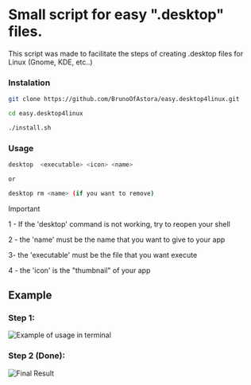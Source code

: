 # Small script for easy ".desktop" files.

This script was made to facilitate the steps of creating .desktop files for Linux (Gnome, KDE, etc..)

### Instalation

```bash
git clone https://github.com/BrunoOfAstora/easy.desktop4linux.git

cd easy.desktop4linux

./install.sh
````

### Usage
````bash
desktop  <executable> <icon> <name>

or 

desktop rm <name> (if you want to remove)
````
> [!IMPORTANT]
> 
> 1 - If the 'desktop' command is not working, try to reopen your shell
> 
> 2 - the 'name' must be the name that you want to give to your app
> 
> 3- the 'executable' must be the file that you want execute
> 
> 4 - the 'icon' is the "thumbnail" of your app

## Example
### Step 1:
![Example of usage in terminal](imgs-example/ex1.png)

### Step 2 (Done):
![Final Result](imgs-example/ex2.png)
